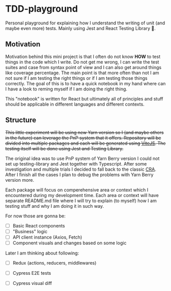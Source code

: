 # TDD-playground
Personal playground for explaining how I understand the writing of unit (and maybe even more) tests. Mainly using Jest and React Testing Library 🚀.

## Motivation
Motivation behind this mini project is that I often do not know **HOW** to test things in the code which I write. Do not get me wrong, I can write the test suites and case from syntax point of view and I can also get around things like coverage percentage. The main point is that more often than not I am not sure if I am testing the right things or if I am testing those things correctly. The goal of this is to have a quick notebook in my hand where can I have a look to reming myself if I am doing the right thing.

This "notebook" is written for React but ultimately all of principles and stuff should be applicable in different languages and different contexts.

## Structure
~~This little experiment will be using new Yarn version so I (and maybe others in the future) can leverage the PnP system that it offers. Repository will be divided into multiple packages and each will be generated using [ViteJS](https://vitejs.dev/). The testing itself will be done using Jest and Testing Library.~~

The original idea was to use PnP system of Yarn Berry version I could not set up testing-library and Jest together with Typescript. After some investigation and multiple trials I decided to fall back to the classic [CRA](https://create-react-app.dev/). After I finish all the cases I plan to debug the problems with Yarn Berry version more.

Each package will focus on comperehensive area or context which I encountered during my development time. Each area or context will have separate README.md file where I will try to explain (to myself) how I am testing stuff and why I am doing it in such way. 

For now those are gonna be:

- [ ] Basic React components
- [ ] "Business" logic
- [ ] API client instance (Axios, Fetch)
- [ ] Component visuals and changes based on some logic

Later I am thinking about following:

- [ ] Redux (actions, reducers, middlewares)
- [ ] Cypress E2E tests
- [ ] Cypress visual diff


